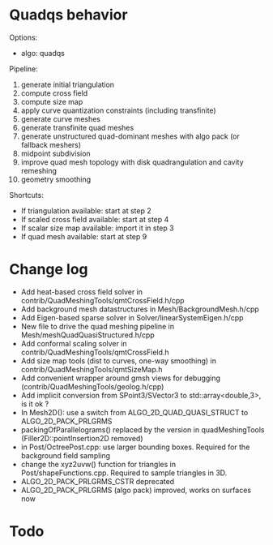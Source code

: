 # Quadqs behavior

Options:

- algo: quadqs

Pipeline:

1. generate initial triangulation
2. compute cross field
3. compute size map 
4. apply curve quantization constraints (including transfinite)
5. generate curve meshes
6. generate transfinite quad meshes
7. generate unstructured quad-dominant meshes with algo pack (or fallback meshers)
8. midpoint subdivision
9. improve quad mesh topology with disk quadrangulation and cavity remeshing
10. geometry smoothing

Shortcuts:

- If triangulation available: start at step 2
- If scaled cross field available: start at step 4
- If scalar size map available: import it in step 3
- If quad mesh available: start at step 9


# Change log

- Add heat-based cross field solver in contrib/QuadMeshingTools/qmtCrossField.h/cpp
- Add background mesh datastructures in Mesh/BackgroundMesh.h/cpp
- Add Eigen-based sparse solver in Solver/linearSystemEigen.h/cpp
- New file to drive the quad meshing pipeline in Mesh/meshQuadQuasiStructured.h/cpp
- Add conformal scaling solver in contrib/QuadMeshingTools/qmtCrossField.h
- Add size map tools (dist to curves, one-way smoothing) in contrib/QuadMeshingTools/qmtSizeMap.h
- Add convenient wrapper around gmsh views for debugging (contrib/QuadMeshingTools/geolog.h/cpp)
- Add implicit conversion from SPoint3/SVector3 to std::array<double,3>, is it ok ?
- In Mesh2D(): use a switch from ALGO_2D_QUAD_QUASI_STRUCT to ALGO_2D_PACK_PRLGRMS
- packingOfParallelograms() replaced by the version in quadMeshingTools (Filler2D::pointInsertion2D removed)
- in Post/OctreePost.cpp: use larger bounding boxes. Required for the background field sampling
- change the xyz2uvw() function for triangles in Post/shapeFunctions.cpp. Required to sample triangles in 3D.
- ALGO_2D_PACK_PRLGRMS_CSTR deprecated
- ALGO_2D_PACK_PRLGRMS (algo pack) improved, works on surfaces now

# Todo



